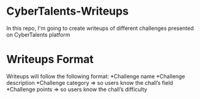 # CyberTalents-Writeups
In this repo, I'm going to create writeups of different challenges presented on CyberTalents platform
# Writeups Format
Writeups will follow the following format:
*Challenge name
*Challenge description
*Challenge category => so users know the chall’s field
*Challenge points => so users know the chall’s difficulty
